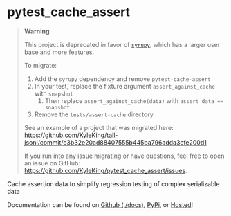 # pytest_cache_assert

> **Warning**
>
> This project is deprecated in favor of [`syrupy`](https://github.com/tophat/syrupy), which has a larger user base and more features.
>
> To migrate:
>
> 1. Add the `syrupy` dependency and remove `pytest-cache-assert`
> 1. In your test, replace the fixture argument `assert_against_cache` with `snapshot`
>     1. Then replace `assert_against_cache(data)` with `assert data == snapshot`
> 1. Remove the `tests/assert-cache` directory
>
> See an example of a project that was migrated here: <https://github.com/KyleKing/tail-jsonl/commit/c3b32e20ad88407555b445ba796adda3cfe200d1>
>
> If you run into any issue migrating or have questions, feel free to open an issue on GitHub: <https://github.com/KyleKing/pytest_cache_assert/issues>.

Cache assertion data to simplify regression testing of complex serializable data

Documentation can be found on [Github (./docs)](./docs), [PyPi](https://pypi.org/project/pytest_cache_assert/), or [Hosted](https://pytest_cache_assert.kyleking.me/)!
